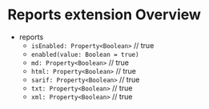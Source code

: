 # Reports extension Overview

- reports
    - `isEnabled: Property<Boolean>` // true
    - `enabled(value: Boolean = true)`
    - `md: Property<Boolean>` // true
    - `html: Property<Boolean>` // true
    - `sarif: Property<Boolean>` // true
    - `txt: Property<Boolean>` // true
    - `xml: Property<Boolean>` // true

